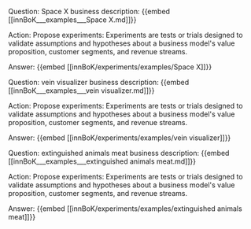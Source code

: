 Question: Space X business description:
{{embed [[innBoK___examples___Space X.md]]}}

Action: Propose experiments: Experiments are tests or trials designed to validate assumptions and hypotheses about a business model's value proposition, customer segments, and revenue streams.

Answer:
{{embed [[innBoK/experiments/examples/Space X]]}}

Question: vein visualizer business description:
{{embed [[innBoK___examples___vein visualizer.md]]}}

Action: Propose experiments: Experiments are tests or trials designed to validate assumptions and hypotheses about a business model's value proposition, customer segments, and revenue streams.

Answer:
{{embed [[innBoK/experiments/examples/vein visualizer]]}}

Question: extinguished animals meat business description:
{{embed [[innBoK___examples___extinguished animals meat.md]]}}

Action: Propose experiments: Experiments are tests or trials designed to validate assumptions and hypotheses about a business model's value proposition, customer segments, and revenue streams.

Answer:
{{embed [[innBoK/experiments/examples/extinguished animals meat]]}}













